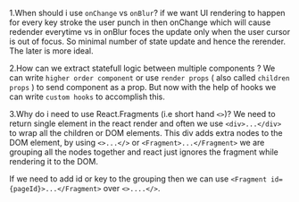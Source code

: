 
1.When should i use `onChange` vs `onBlur`?
if we want UI rendering to happen for every key stroke the user punch in then onChange which will cause redender everytime vs in onBlur foces the update only when the user cursor is out of focus. So minimal number of state update and hence the rerender. The later is more ideal.

2.How can we extract statefull logic between multiple components ?
We can write `higher order component` or use `render props` ( also called `children props` ) to send component as a prop. But now with the help of hooks we can write `custom hooks` to accomplish this.

3.Why do i need to use React.Fragments (i.e short hand `<>`)?
We need to return single element in the react render and often we use `<div>...</div>` to wrap all the children or DOM elements. This div adds extra nodes to the DOM element, by using `<>...</>` or `<Fragment>...</Fragment>` we are grouping all the nodes together and react just ignores the fragment while rendering it to the DOM. 

If we need to add id or key to the grouping then we can use `<Fragment id={pageId}>...</Fragment>` over `<>....</>`.





